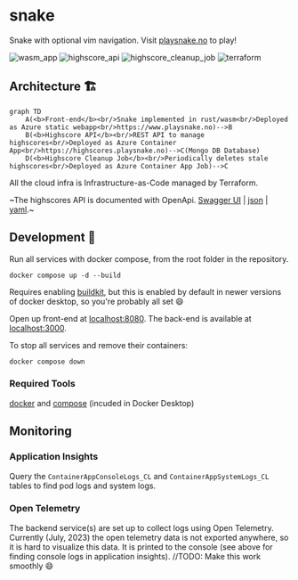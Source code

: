 # snake

Snake with optional vim navigation.
Visit [playsnake.no](https://www.playsnake.no) to play!

![wasm\_app](https://github.com/christianfosli/snake/workflows/wasm_app/badge.svg)
![highscore\_api](https://github.com/christianfosli/snake/workflows/highscore_api/badge.svg)
![highscore\_cleanup\_job](https://github.com/christianfosli/snake/workflows/highscore_cleanup_job/badge.svg)
![terraform](https://github.com/christianfosli/snake/actions/workflows/terraform.yml/badge.svg)

## Architecture 🏗

```mermaid
graph TD
    A(<b>Front-end</b><br/>Snake implemented in rust/wasm<br/>Deployed as Azure static webapp<br/>https://www.playsnake.no)-->B
    B(<b>Highscore API</b><br/>REST API to manage highscores<br/>Deployed as Azure Container App<br/>https://highscores.playsnake.no)-->C(Mongo DB Database)
    D(<b>Highscore Cleanup Job</b><br/>Periodically deletes stale highscores<br/>Deployed as Azure Container App Job)-->C
```

All the cloud infra is Infrastructure-as-Code managed by Terraform.

~The highscores API is documented with OpenApi. [Swagger UI](https://highscores.playsnake.no/api/swagger/ui) |
[json](https://highscores.playsnake.no/api/swagger.json) | [yaml](https://highscores.playsnake.no/api/swagger.yaml).~

## Development 🐳

Run all services with docker compose, from the root folder in the repository.

```console
docker compose up -d --build
```

Requires enabling [buildkit](https://docs.docker.com/develop/develop-images/build_enhancements/),
but this is enabled by default in newer versions of docker desktop, so you're probably all set :smile:


Open up front-end at [localhost:8080](http://localhost:8080).
The back-end is available at [localhost:3000](http://localhost:3000).

To stop all services and remove their containers:

```console
docker compose down
```

### Required Tools

[docker](https://www.docker.com/) and [compose](https://github.com/docker/compose)
(incuded in Docker Desktop)

## Monitoring

### Application Insights

Query the `ContainerAppConsoleLogs_CL` and `ContainerAppSystemLogs_CL` tables
to find pod logs and system logs.

### Open Telemetry

The backend service(s) are set up to collect logs using Open Telemetry.
Currently (July, 2023) the open telemetry data is not exported anywhere,
so it is hard to visualize this data. It is printed to the console (see above for finding console logs in application insights). 
//TODO: Make this work smoothly :smile:

